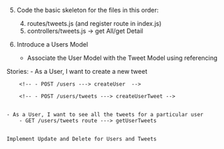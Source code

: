 
<!-- 1. index.js -> Set up our server
2. install packages:
    -express, mongoose ... 
3. Create a folder for Routes/Controllers/Config/Model
4. Create the following files:
    - models/Tweet.js
    - controllers/tweets.js
    - routes/tweets.js
    - config/database.js
    - seeds.js
    - .env -->

5. Code the basic skeleton for the files in this order:
    <!-- 1. config/database.js -> Connect to DB -->
    <!-- 2. models/Tweet.js -->
    <!-- 3. seeds.js -> insert sample data -->
    4. routes/tweets.js (and register route in index.js)
    5. controllers/tweets.js -> get All/get Detail



6. Introduce a Users Model
    - Associate the User Model with the Tweet Model using referencing 
        <!-- - Create a new file -> models/User.js -->
        <!-- - Create a new User schema and model -->
        <!-- - Add tweets property to reference the Tweet model -->
    <!-- - 1 User has Many Tweets -->

Stories:
    - As a User, I want to create a new tweet
        <!-- - Create a User Controller file & User Router file -->

        <!-- - POST /users ---> createUser  -->

        <!-- - POST /users/tweets ---> createUserTweet -->


    - As a User, I want to see all the tweets for a particular user
        - GET /users/tweets route ---> getUserTweets

    
    Implement Update and Delete for Users and Tweets









